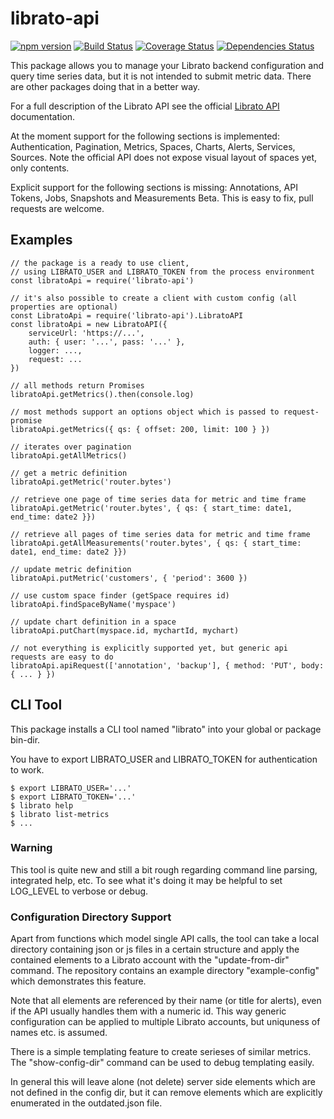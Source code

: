 # librato-api

[![npm version](http://img.shields.io/npm/v/librato-api.svg)](https://npmjs.org/package/librato-api)
[![Build Status](https://travis-ci.org/emartech/librato-api.svg?branch=master)](https://travis-ci.org/emartech/librato-api)
[![Coverage Status](https://coveralls.io/repos/github/emartech/librato-api/badge.svg?branch=master)](https://coveralls.io/github/emartech/librato-api?branch=master)
[![Dependencies Status](https://david-dm.org/emartech/librato-api.svg)](https://david-dm.org/emartech/librato-api)

This package allows you to manage your Librato backend configuration and query time series data,
but it is not intended to submit metric data. There are other packages doing that
in a better way.

For a full description of the Librato API see the official
[Librato API](https://www.librato.com/docs/api/) documentation.

At the moment support for the following sections is implemented:
Authentication, Pagination, Metrics, Spaces, Charts, Alerts, Services, Sources.
Note the official API does not expose visual layout of spaces yet, only contents.

Explicit support for the following sections is missing:
Annotations, API Tokens, Jobs, Snapshots and Measurements Beta.
This is easy to fix, pull requests are welcome.

## Examples
    // the package is a ready to use client,
    // using LIBRATO_USER and LIBRATO_TOKEN from the process environment
    const libratoApi = require('librato-api')

    // it's also possible to create a client with custom config (all properties are optional)
    const LibratoApi = require('librato-api').LibratoAPI
    const libratoApi = new LibratoAPI({
        serviceUrl: 'https://...',
        auth: { user: '...', pass: '...' },
        logger: ...,
        request: ...
    })

    // all methods return Promises
    libratoApi.getMetrics().then(console.log)

    // most methods support an options object which is passed to request-promise
    libratoApi.getMetrics({ qs: { offset: 200, limit: 100 } })

    // iterates over pagination
    libratoApi.getAllMetrics()

    // get a metric definition
    libratoApi.getMetric('router.bytes')

    // retrieve one page of time series data for metric and time frame
    libratoApi.getMetric('router.bytes', { qs: { start_time: date1, end_time: date2 }})

    // retrieve all pages of time series data for metric and time frame
    libratoApi.getAllMeasurements('router.bytes', { qs: { start_time: date1, end_time: date2 }})

    // update metric definition
    libratoApi.putMetric('customers', { 'period': 3600 })

    // use custom space finder (getSpace requires id)
    libratoApi.findSpaceByName('myspace')

    // update chart definition in a space
    libratoApi.putChart(myspace.id, mychartId, mychart)

    // not everything is explicitly supported yet, but generic api requests are easy to do
    libratoApi.apiRequest(['annotation', 'backup'], { method: 'PUT', body: { ... } })

## CLI Tool

This package installs a CLI tool named "librato" into your global or package bin-dir.

You have to export LIBRATO_USER and LIBRATO_TOKEN for authentication to work.

    $ export LIBRATO_USER='...'
    $ export LIBRATO_TOKEN='...'
    $ librato help
    $ librato list-metrics
    $ ...

### Warning

This tool is quite new and still a bit rough regarding command line parsing,
integrated help, etc. To see what it's doing it may be helpful to set LOG_LEVEL to verbose or debug.

### Configuration Directory Support

Apart from functions which model single API calls, the tool can take a local directory
containing json or js files in a certain structure and apply the contained elements to
a Librato account with the "update-from-dir" command. The repository contains an example directory
"example-config" which demonstrates this feature.

Note that all elements are referenced by
their name (or title for alerts), even if the API usually handles them with a numeric id.
This way generic configuration can be applied to multiple Librato accounts, but uniquness
of names etc. is assumed.

There is a simple templating feature to create serieses of similar metrics. The "show-config-dir"
command can be used to debug templating easily.

In general this will leave alone (not delete) server side elements which are not defined
in the config dir, but it can remove elements which are explicitly enumerated in the
outdated.json file.

